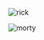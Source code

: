 ![rick](https://github.com/user-attachments/assets/b4ed3c57-9378-4477-8c18-aec9c8e5595d)


![morty](https://github.com/user-attachments/assets/7978ebc7-a577-4d7d-b2f6-5d8b90c75713)
